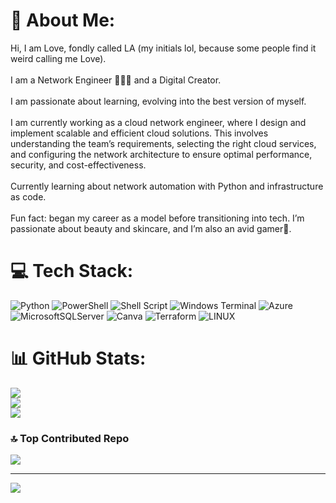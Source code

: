 # 💫 About Me:
Hi, I am Love, fondly called LA (my initials lol, because some people find it weird calling me Love).<br><br>I am a Network Engineer 👩🏽‍💻 and a Digital Creator.<br><br>I am passionate about learning, evolving into the best version of myself.<br><br>I am currently working as a cloud network engineer, where I design and implement scalable and efficient cloud solutions. This involves understanding the team’s requirements, selecting the right cloud services, and configuring the network architecture to ensure optimal performance, security, and cost-effectiveness.<br><br>Currently learning about network automation with Python and infrastructure as code.<br><br>Fun fact:  began my career as a model before transitioning into tech. I’m passionate about beauty and skincare, and I’m also an avid gamer💛.


# 💻 Tech Stack:
![Python](https://img.shields.io/badge/python-3670A0?style=plastic&logo=python&logoColor=ffdd54) ![PowerShell](https://img.shields.io/badge/PowerShell-%235391FE.svg?style=plastic&logo=powershell&logoColor=white) ![Shell Script](https://img.shields.io/badge/shell_script-%23121011.svg?style=plastic&logo=gnu-bash&logoColor=white) ![Windows Terminal](https://img.shields.io/badge/Windows%20Terminal-%234D4D4D.svg?style=plastic&logo=windows-terminal&logoColor=white) ![Azure](https://img.shields.io/badge/azure-%230072C6.svg?style=plastic&logo=microsoftazure&logoColor=white) ![MicrosoftSQLServer](https://img.shields.io/badge/Microsoft%20SQL%20Server-CC2927?style=plastic&logo=microsoft%20sql%20server&logoColor=white) ![Canva](https://img.shields.io/badge/Canva-%2300C4CC.svg?style=plastic&logo=Canva&logoColor=white) ![Terraform](https://img.shields.io/badge/terraform-%235835CC.svg?style=plastic&logo=terraform&logoColor=white) ![LINUX](https://img.shields.io/badge/Linux-FCC624?style=plastic&logo=linux&logoColor=black)
# 📊 GitHub Stats:
![](https://github-readme-stats.vercel.app/api?username=theloveaarinze&theme=dark&hide_border=true&include_all_commits=true&count_private=true)<br/>
![](https://github-readme-streak-stats.herokuapp.com/?user=theloveaarinze&theme=dark&hide_border=true)<br/>
![](https://github-readme-stats.vercel.app/api/top-langs/?username=theloveaarinze&theme=dark&hide_border=true&include_all_commits=true&count_private=true&layout=compact)

### 🔝 Top Contributed Repo
![](https://github-contributor-stats.vercel.app/api?username=theloveaarinze&limit=5&theme=dark&combine_all_yearly_contributions=true)

---
[![](https://visitcount.itsvg.in/api?id=theloveaarinze&icon=0&color=0)](https://visitcount.itsvg.in)

<!-- Proudly created with GPRM ( https://gprm.itsvg.in ) -->
